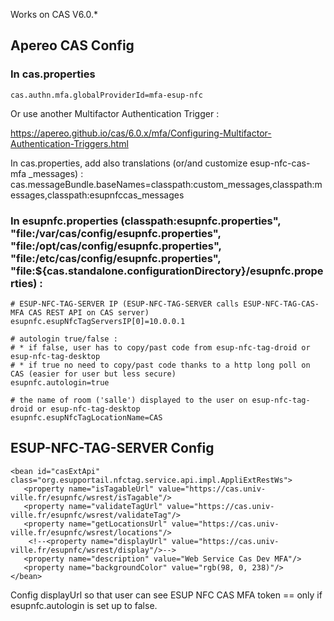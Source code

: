 Works on CAS V6.0.*

## Apereo CAS Config

### In cas.properties

```
cas.authn.mfa.globalProviderId=mfa-esup-nfc
```

Or use another Multifactor Authentication Trigger :

https://apereo.github.io/cas/6.0.x/mfa/Configuring-Multifactor-Authentication-Triggers.html

In cas.properties, add also translations (or/and customize esup-nfc-cas-mfa _messages) :
cas.messageBundle.baseNames=classpath:custom_messages,classpath:messages,classpath:esupnfccas_messages

### In esupnfc.properties (classpath:esupnfc.properties", "file:/var/cas/config/esupnfc.properties", "file:/opt/cas/config/esupnfc.properties", "file:/etc/cas/config/esupnfc.properties", "file:${cas.standalone.configurationDirectory}/esupnfc.properties) : 

```
# ESUP-NFC-TAG-SERVER IP (ESUP-NFC-TAG-SERVER calls ESUP-NFC-TAG-CAS-MFA CAS REST API on CAS server)
esupnfc.esupNfcTagServersIP[0]=10.0.0.1

# autologin true/false :
# * if false, user has to copy/past code from esup-nfc-tag-droid or esup-nfc-tag-desktop
# * if true no need to copy/past code thanks to a http long poll on CAS (easier for user but less secure)
esupnfc.autologin=true

# the name of room ('salle') displayed to the user on esup-nfc-tag-droid or esup-nfc-tag-desktop
esupnfc.esupNfcTagLocationName=CAS
```


## ESUP-NFC-TAG-SERVER Config

```
<bean id="casExtApi" class="org.esupportail.nfctag.service.api.impl.AppliExtRestWs">
   <property name="isTagableUrl" value="https://cas.univ-ville.fr/esupnfc/wsrest/isTagable"/>
   <property name="validateTagUrl" value="https://cas.univ-ville.fr/esupnfc/wsrest/validateTag"/>
   <property name="getLocationsUrl" value="https://cas.univ-ville.fr/esupnfc/wsrest/locations"/>
    <!--<property name="displayUrl" value="https://cas.univ-ville.fr/esupnfc/wsrest/display"/>-->
   <property name="description" value="Web Service Cas Dev MFA"/>
   <property name="backgroundColor" value="rgb(98, 0, 238)"/>
</bean>
```

Config displayUrl so that user can see ESUP NFC CAS MFA token == only if esupnfc.autologin is set up to false.

